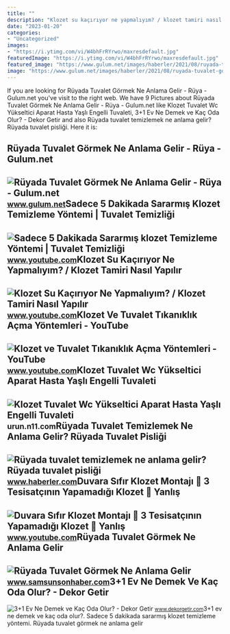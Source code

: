 ```yaml
---
title: ""
description: "Klozet su kaçırıyor ne yapmalıyım? / klozet tamiri nasıl yapılır"
date: "2023-01-20"
categories:
- "Uncategorized"
images:
- "https://i.ytimg.com/vi/W4bhFrRYrwo/maxresdefault.jpg"
featuredImage: "https://i.ytimg.com/vi/W4bhFrRYrwo/maxresdefault.jpg"
featured_image: "https://www.gulum.net/images/haberler/2021/08/ruyada-tuvalet-gormek-ne-anlama-gelir-650.jpg"
image: "https://www.gulum.net/images/haberler/2021/08/ruyada-tuvalet-gormek-ne-anlama-gelir-650.jpg"
---
```


If you are looking for Rüyada Tuvalet Görmek Ne Anlama Gelir - Rüya - Gulum.net you've visit to the right web. We have 9 Pictures about Rüyada Tuvalet Görmek Ne Anlama Gelir - Rüya - Gulum.net like Klozet Tuvalet Wc Yükseltici Aparat Hasta Yaşlı Engelli Tuvaleti, 3+1 Ev Ne Demek ve Kaç Oda Olur? - Dekor Getir and also Rüyada tuvalet temizlemek ne anlama gelir? Rüyada tuvalet pisliği. Here it is:

Rüyada Tuvalet Görmek Ne Anlama Gelir - Rüya - Gulum.net
--------------------------------------------------------

 ![Rüyada Tuvalet Görmek Ne Anlama Gelir - Rüya - Gulum.net](https://www.gulum.net/images/haberler/2021/08/ruyada-tuvalet-gormek-ne-anlama-gelir-650.jpg) <small>www.gulum.net</small>Sadece 5 Dakikada Sararmış Klozet Temizleme Yöntemi | Tuvalet Temizliği
-----------------------------------------------------------------------

 ![Sadece 5 Dakikada Sararmış klozet Temizleme Yöntemi | Tuvalet Temizliği](https://i.ytimg.com/vi/W4bhFrRYrwo/maxresdefault.jpg) <small>www.youtube.com</small>Klozet Su Kaçırıyor Ne Yapmalıyım? / Klozet Tamiri Nasıl Yapılır
----------------------------------------------------------------

 ![Klozet Su Kaçırıyor Ne Yapmalıyım? / Klozet Tamiri Nasıl Yapılır](https://i.ytimg.com/vi/WAk-Hqa0jTg/maxresdefault.jpg) <small>www.youtube.com</small>Klozet Ve Tuvalet Tıkanıklık Açma Yöntemleri - YouTube
------------------------------------------------------

 ![Klozet ve Tuvalet Tıkanıklık Açma Yöntemleri - YouTube](https://i.ytimg.com/vi/QWXcK3D8WcE/maxresdefault.jpg) <small>www.youtube.com</small>Klozet Tuvalet Wc Yükseltici Aparat Hasta Yaşlı Engelli Tuvaleti
----------------------------------------------------------------

 ![Klozet Tuvalet Wc Yükseltici Aparat Hasta Yaşlı Engelli Tuvaleti](https://n11scdn.akamaized.net/a1/1200_1800/kozmetik-kisisel-bakim/diger/klozet-tuvalet-wc-yukseltici-aparat-hasta-yasli-engelli-tuvaleti__0630737485453171.jpg) <small>urun.n11.com</small>Rüyada Tuvalet Temizlemek Ne Anlama Gelir? Rüyada Tuvalet Pisliği
-----------------------------------------------------------------

 ![Rüyada tuvalet temizlemek ne anlama gelir? Rüyada tuvalet pisliği](https://i.hbrcdn.com/haber/2022/01/18/ruyada-tuvalet-temizlemek-ne-anlama-gelir-ruyada-14673652_2694_amp.jpg) <small>www.haberler.com</small>Duvara Sıfır Klozet Montajı 🚽 3 Tesisatçının Yapamadığı Klozet 🚾 Yanlış
-----------------------------------------------------------------------

 ![Duvara Sıfır Klozet Montajı 🚽 3 Tesisatçının Yapamadığı Klozet 🚾 Yanlış](https://i.ytimg.com/vi/CwUrMCzqVFM/maxresdefault.jpg) <small>www.youtube.com</small>Rüyada Tuvalet Görmek Ne Anlama Gelir
-------------------------------------

 ![Rüyada Tuvalet Görmek Ne Anlama Gelir](https://i.samsunsonhaber.com/resimler/14072023/58ad4140m.jpg) <small>www.samsunsonhaber.com</small>3+1 Ev Ne Demek Ve Kaç Oda Olur? - Dekor Getir
----------------------------------------------

 ![3+1 Ev Ne Demek ve Kaç Oda Olur? - Dekor Getir](https://www.dekorgetir.com/wp-content/uploads/3-arti-1-ev-ne-demek.jpeg) <small>www.dekorgetir.com</small>3+1 ev ne demek ve kaç oda olur?. Sadece 5 dakikada sararmış klozet temizleme yöntemi. Rüyada tuvalet görmek ne anlama gelir
